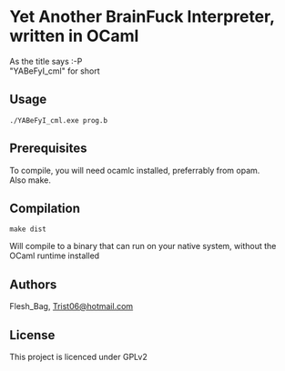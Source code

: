 # Yet Another BrainFuck Interpreter, written in OCaml

As the title says :-P  
"YABeFyI_cml" for short

## Usage

```
./YABeFyI_cml.exe prog.b
```

## Prerequisites

To compile, you will need ocamlc installed, preferrably from opam.  
Also make.

## Compilation

```
make dist
```
Will compile to a binary that can run on your native system, without the OCaml runtime installed

## Authors

Flesh_Bag, Trist06@hotmail.com

## License

This project is licenced under GPLv2 


